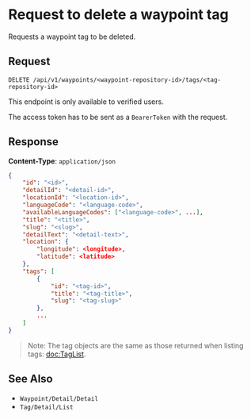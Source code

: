 # Request to delete a waypoint tag

Requests a waypoint tag to be deleted.

## Request

    DELETE /api/v1/waypoints/<waypoint-repository-id>/tags/<tag-repository-id>

This endpoint is only available to verified users.

The access token has to be sent as a `BearerToken` with the request.

## Response

**Content-Type**: `application/json`

```json
{
    "id": "<id>",
    "detailId": "<detail-id>",
    "locationId": "<location-id>",
    "languageCode": "<language-code>",
    "availableLanguageCodes": ["<language-code>", ...],
    "title": "<title>",
    "slug": "<slug>",
    "detailText": "<detail-text>",
    "location": {
        "longitude": <longitude>,
        "latitude": <latitude>
    },
    "tags": [
        {
            "id": "<tag-id>",
            "title": "<tag-title>",
            "slug": "<tag-slug>"
        },
        ...
    ]
}
```

> Note: The tag objects are the same as those returned when listing tags: <doc:TagList>.

## See Also

* ``Waypoint/Detail/Detail``
* ``Tag/Detail/List``
